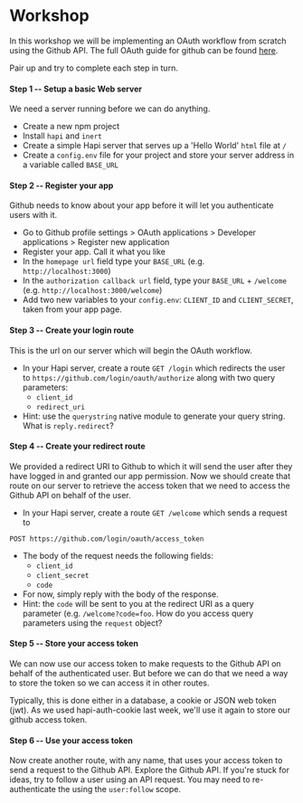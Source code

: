 # Workshop
In this workshop we will be implementing an OAuth workflow from scratch using the Github API. The full OAuth guide for github can be found [here](https://developer.github.com/v3/oauth/).

Pair up and try to complete each step in turn.

#### Step 1 -- Setup a basic Web server
We need a server running before we can do anything.
* Create a new npm project
* Install `hapi` and `inert`
* Create a simple Hapi server that serves up a 'Hello World' `html` file at `/`
* Create a `config.env` file for your project and store your server address in a variable called `BASE_URL`

#### Step 2 -- Register your app
Github needs to know about your app before it will let you authenticate users with it.
* Go to Github profile settings > OAuth applications > Developer applications > Register new application
* Register your app. Call it what you like
* In the `homepage url` field type your `BASE_URL` (e.g. `http://localhost:3000`)
* In the `authorization callback url` field, type your `BASE_URL` + `/welcome` (e.g. `http://localhost:3000/welcome`)
* Add two new variables to your `config.env`: `CLIENT_ID` and `CLIENT_SECRET`, taken from your app page.

#### Step 3 -- Create your login route
This is the url on our server which will begin the OAuth workflow.
* In your Hapi server, create a route `GET /login` which redirects the user to `https://github.com/login/oauth/authorize` along with two query parameters:
  * `client_id`
  * `redirect_uri`
* Hint: use the `querystring` native module to generate your query string. What is `reply.redirect`?

#### Step 4 -- Create your redirect route
We provided a redirect URI to Github to which it will send the user after they have logged in and granted our app permission. Now we should create that route on our server to retrieve the access token that we need to access the Github API on behalf of the user.
* In your Hapi server, create a route `GET /welcome` which sends a request to 
```
POST https://github.com/login/oauth/access_token
```
* The body of the request needs the following fields:
  * `client_id`
  * `client_secret`
  * `code`
* For now, simply reply with the body of the response.
* Hint: the `code` will be sent to you at the redirect URI as a query parameter (e.g. `/welcome?code=foo`. How do you access query parameters using the `request` object?

#### Step 5 -- Store your access token
We can now use our access token to make requests to the Github API on behalf of the authenticated user. But before we can do that we need a way to store the token so we can access it in other routes.

Typically, this is done either in a database, a cookie or JSON web token (jwt). As we used hapi-auth-cookie last week, we'll use it again to store our github access token.

#### Step 6 -- Use your access token
Now create another route, with any name, that uses your access token to send a request to the Github API. Explore the Github API. If you're stuck for ideas, try to follow a user using an API request. You may need to re-authenticate the using the `user:follow` scope.